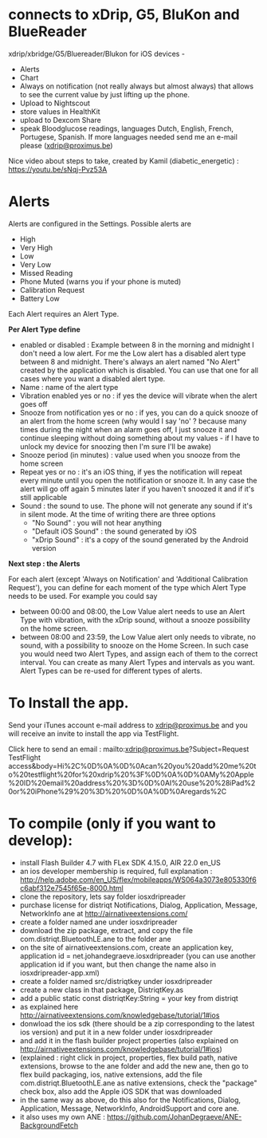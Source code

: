 # connects to xDrip, G5, BluKon and BlueReader



xdrip/xbridge/G5/Bluereader/Blukon for iOS devices - 

* Alerts
* Chart
* Always on notification (not really always but almost always) that allows to see the current value by just lifting up the phone.
* Upload to Nightscout
* store values in HealthKit
* upload to Dexcom Share
* speak Bloodglucose readings, languages Dutch, English, French, Portugese, Spanish. If more languages needed send me an e-mail please (xdrip@proximus.be)

Nice video about steps to take, created by Kamil (diabetic_energetic) : https://youtu.be/sNqj-Pvz53A

# Alerts

Alerts are configured in the Settings. 
Possible alerts are
 * High
 * Very High
 * Low
 * Very Low
 * Missed Reading
 * Phone Muted (warns you if your phone is muted)
 * Calibration Request
 * Battery Low

Each Alert requires an Alert Type.

__Per Alert Type define__
 * enabled or disabled : Example between 8 in the morning and midnight I don't need a low alert. For me the Low alert has a disabled alert type between 8 and midnight. There's
 always an alert named "No Alert" created by the application which is disabled. You can use that one for all cases where you want a disabled alert type.
 * Name : name of the alert type
 * Vibration enabled yes or no : if yes the device will vibrate when the alert goes off
 * Snooze from notification yes or no : if yes, you can do a quick snooze of an alert from the home screen (why would I say 'no' ? because many times during the night when an alarm goes off, I just snooze it and continue sleeping without doing something about my values - if I have to unlock my device for snoozing then I'm sure I'll be awake)
 * Snooze period (in minutes) : value used when you snooze from the home screen
 * Repeat yes or no : it's an iOS thing, if yes the notification will repeat every minute until you open the notification or snooze it. In any case the alert will go off again 5 minutes later if you haven't snoozed it and if it's still applicable
 * Sound : the sound to use. 
   The phone will not generate any sound if it's in silent mode.
   At the time of writing there are three options
   * "No Sound" : you will not hear anything
   * "Default iOS Sound" : the sound generated by iOS
   * "xDrip Sound" : it's a copy of the sound generated by the Android version

__Next step : the Alerts__

For each alert (except 'Always on Notification' and 'Additional Calibration Request'), you can define for each moment of the type which Alert Type needs to be used. 
For example you could say 
* between 00:00 and 08:00, the Low Value alert needs to use an Alert Type with vibration, with the xDrip sound, without a snooze possibility on the home screen.
* between 08:00 and 23:59, the Low Value alert only needs to vibrate, no sound, with a possibility to snooze on the Home Screen.
In such case you would need two Alert Types, and assign each of them to the correct interval.
You can create as many Alert Types and intervals as you want.
Alert Types can be re-used for different types of alerts.

# To Install the app.

Send your iTunes account e-mail address to xdrip@proximus.be and you will receive an invite to install the app via TestFlight.

Click here to send an email : mailto:xdrip@proximus.be?Subject=Request TestFlight access&body=Hi%2C%0D%0A%0D%0Acan%20you%20add%20me%20to%20testflight%20for%20xdrip%20%3F%0D%0A%0D%0AMy%20Apple%20ID%20email%20address%20%3D%0D%0AI%20use%20%28iPad%20or%20iPhone%29%20%3D%20%0D%0A%0D%0Aregards%2C

# To compile (only if you want to develop):
- install Flash Builder 4.7 with FLex SDK 4.15.0, AIR 22.0 en_US
- an ios developer membership is required, full explanation : http://help.adobe.com/en_US/flex/mobileapps/WS064a3073e805330f6c6abf312e7545f65e-8000.html
- clone the repository, lets say folder iosxdripreader
- purchase license for distriqt Notifications, Dialog, Application, Message, NetworkInfo ane at http://airnativeextensions.com/
- create a folder named ane under iosxdripreader
- download the zip package, extract, and copy the file com.distriqt.BluetoothLE.ane to the folder ane
- on the site of airnativeextensions.com, create an application key, application id = net.johandegraeve.iosxdripreader (you can use another application id if you want, but then change the name also in iosxdripreader-app.xml)
- create a folder named src/distriqtkey under iosxdripreader
- create a new class in that package, DistriqtKey.as
- add a public static const distriqtKey:String = your key from distriqt
- as explained here http://airnativeextensions.com/knowledgebase/tutorial/1#ios
- donwload the ios sdk (there should be a zip corresponding to the latest ios version) and put it in a new folder under iosxdripreader
- and add it in the flash builder project properties (also explained on  http://airnativeextensions.com/knowledgebase/tutorial/1#ios)
- (explained : right click in project, properties, flex build path, native extensions, browse to the ane folder and add the new ane, then go to flex build packaging, ios, native extensions, add the file com.distriqt.BluetoothLE.ane as native extensions, check the "package" check box, also add the Apple iOS SDK that was downloaded
- in the same way as above, do this also for the Notifications, Dialog, Application, Message, NetworkInfo, AndroidSupport and core ane.
- it also uses my own ANE : https://github.com/JohanDegraeve/ANE-BackgroundFetch
